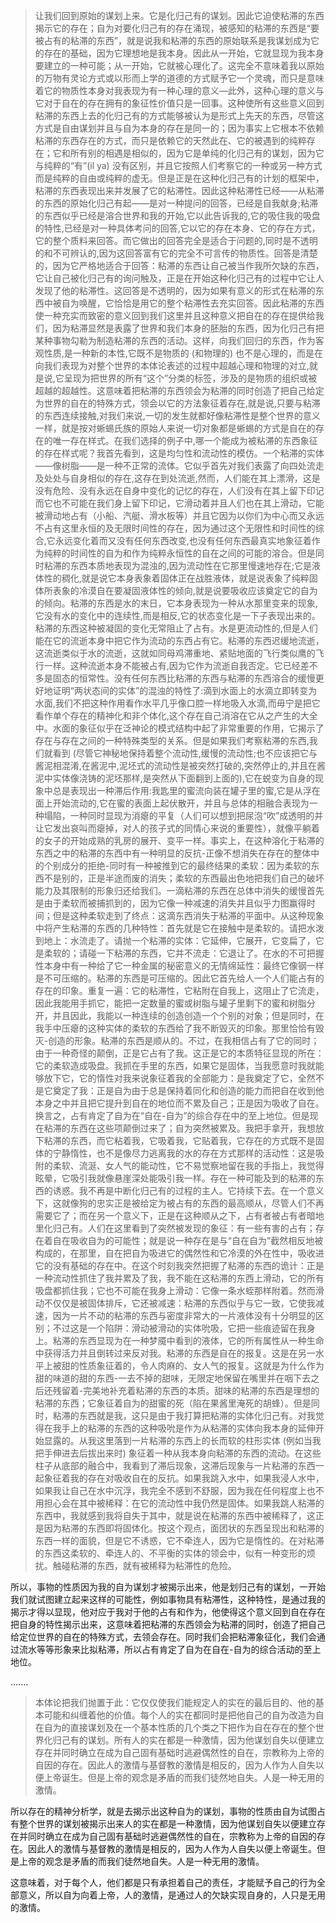 <blockquote data-pid="ss67XmMB">让我们回到原始的谋划上来。它是化归己有的谋划。因此它迫使粘滞的东西揭示它的存在；自为对要化归己有的存在涌现，被感知的粘滞的东西是“要被占有的粘滞的东西”，就是说我和粘滞的东西的原始联系是我谋划成为它的存在的基础，因为它理想地是我本身。因此从一开始，它就显现为我本身要建立的一种可能；从一开始，它就被心理化了。这完全不意味着我以原始的万物有灵论方式或以形而上学的道德的方式赋予它一个灵魂，而只是意味着它的物质性本身对我表现为有一种心理的意义—此外，这种心理的意义与它对于自在的存在拥有的象征性价值只是一回事。这种使所有这些意义回到粘滞的东西上去的化归己有的方式能够被认为是形式上先天的东西，尽管这方式是自由谋划并且与自为本身的存在是同一的；因为事实上它根本不依赖粘滞的东西存在的方式，而只是依赖它的天然此在、它的被遇到的纯粹存在；它和所有别的相遇是相似的，因为它是单纯的化归己有的谋划，因为它与纯粹的“有”(il ya) 没有区别，并且它按照人们考察它的一种或另一种方式而是纯粹的自由或纯粹的虚无。但是正是在这种化归己有的计划的框架中，粘滞的东西表现出来并发展了它的粘滞性。因此这种粘滞性已经——从粘滞的东西的原始化归己有起——是对一种提问的回答，已经是自我献身;粘滞的东西似乎已经是溶合世界和我的开始,它以此告诉我的,它的吸住我的吸盘的特性,已经是对一种具体考问的回答,它以它的存在本身、它的存在方式，它的整个质料来回答。而它做出的回答完全是适合于问题的,同时是不透明的和不可辨认的,因为这回答富有它的完全不可言传的物质性。回答是清楚的，因为它严格地适合于回答：粘滞的东西让自己被当作我所欠缺的东西，它让自己被化归己有的询问触及，正是在开始这种化归己有的过程中它让人发现了他的粘滞性。这回答是不透明的，因为如果有意义的形式在粘滞的东西中被自为唤醒，它恰恰是用它的整个粘滞性去充实回答。因此粘滞的东西使一种充实而致密的意义回到我们这里并且这种意义把自在的存在提供给我们，因为粘滞显然是表露了世界和我们本身的胚胎的东西，因为化归己有把某种事物勾勒为制造粘滞的东西的活动。这样，向我们回归的东西，作为客观性质,是一种新的本性,它既不是物质的 (和物理的) 也不是心理的，而是在向我们表现为对整个世界的本体论表述的过程中超越心理和物理的对立,就是说,它呈现为把世界的所有“这个”分类的标签，涉及的是物质的组织或被超越的超越性。这意味着把粘滞的东西领会为粘滞的同时创造了把自己给定为世界的自在的特殊方式，领会以它的方法象征着存在,就是说,只要与粘滞的东西连续接触,对我们来说,一切的发生就都好像粘滞性是整个世界的意义一样，就是按对蜥蜴氏族的原始人来说一切对象都是蜥蜴的方式是自在的存在的唯一存在样式。在我们选择的例子中,哪一个能成为被粘滞的东西象征的存在样式呢？我首先看到，这是均匀性和流动性的模仿。一个粘滞的实体——像树脂——是一种不正常的流体。它似乎首先对我们表露了向四处流走及处处与自身相似的存在,这存在到处流逝,然而，人们能在其上漂滑，这是没有危险、没有永远在自身中变化的记忆的存在，人们没有在其上留下印记而它也不可能在我们身上留下印记，它滑动着并且人们也在其上滑动，它能被滑动地占有（小船、汽艇、滑水板等）并且它因为以你们为中心而又永远不占有这里永恒的及无限时间性的存在，因为通过这个无限性和时间性的综合,它永远变化着而又没有任何东西改变,也没有任何东西最真实地象征着作为纯粹的时间性的自为和作为纯粹永恒性的自在之间的可能的溶合。但是同时粘滞的东西本质地表现为混浊的,因为流动性在它那里慢速地存在;它是液体性的稠化,就是说它本身表象着固体正在战胜液体，就是说表象了纯粹固体所表象的冷漠自在要凝固液体性的倾向,就是说要吸收应该奠定它的自为的倾向。粘滞的东西是水的末日，它本身表现为一种从水那里变来的现象,它没有水的变化中的连续性,而是相反,它的状态变化是一下子表现出来的。粘滞的东西这种被凝固的变化无常阻止了占有。水是更流动性的,但是人们能在它的流逝本身中把它作为流动的东西占有它。粘滞的东西迟缓地流逝，这流逝类似于水的流逝，这就如同母鸡滞重地、紧贴地面的飞行类似鹰的飞行一样。这种流逝本身不能被占有,因为它作为流逝自我否定。它已经差不多是固态的恒常性。没有任何东西比粘滞的东西与粘滞的东西溶合的缓慢更好地证明“两状态间的实体”的混浊的特性了:滴到水面上的水滴立即转变为水面,我们不把这种作用看作水平几乎像口腔一样地吸入水滴,而毋宁是把它看作单个存在的精神化和非个体化,这个存在自己消溶在它从之产生的大全中。水面的象征似乎在泛神论的模式结构中起了非常重要的作用，它揭示了存在与存在之间的一种特殊类型的关系。但是如果我们考察粘滞的东西,我们就看到 (尽管它神秘地保持着整个流动性,缓慢的流动性;也不应该把它与酱泥相混淆,在酱泥中,泥坯式的流动性是被突然打破的,突然停止的,并且在酱泥中实体像浇铸的泥坯那样,是突然从下面翻到上面的),它在蜕变为自身的现象中总是表现出一种滞后作用:我匙里的蜜流向装在罐子里的蜜,它是从浮在面上开始流动的,它在蜜的表面上起伏散开，并且与总体的相融合表现为一种塌陷，一种同时显现为消瘪的平复（人们可以想到把尿泡“吹”成透明的并让它发出哀叫而瘪掉，对人的孩子式的同情心来说的重要性），就像平躺着的女子的开始成熟的乳房的展开、变平一样。事实上，在这种溶化于粘滞的东西之中的粘滞的东西中有一种明显的反抗-正像不想消失在存在的整体中的个别成分的拒绝-同时有一种被推到它的最终结果的柔软：因为柔软的东西不是别的，正是半途而废的消失；柔软的东西最出色地把我们自己的破坏能力及其限制的形象归还给我们。一滴粘滞的东西在总体中消失的缓慢首先是由于柔软而被捕抓到的，因为它像一种减速的消失并且似乎力图赢得时间；但是这种柔软走到了终点：这滴东西消失于粘滞的平面中。从这种现象中将产生粘滞的东西的几种特性：首先就是它在接触中是柔软的。请把水泼到地上：水流走了。请抛一个粘滞的实体：它延伸，它展开，它变扁了，它是柔软的；请碰一下粘滞的东西，它并不流走：它退让了。在水的不可把握性本身中有一种给了它一种金属的秘密意义的无情绵延性：最终它像钢一样是不可压缩的。粘滞的东西是可压缩的。因此它首先给人一个人们能占有的存在的印象。重复一遍：它的粘滞性，它粘附在自我上，这阻止了它流走，因此我能用手抓它，能把一定数量的蜜或树脂与罐子里剩下的蜜和树脂分开，并且因此，我能以一种连续的创造创造一个个别的对象；但是同时，在我手中压瘪的这种实体的柔软的东西给了我不断毁灭的印象。那里恰恰有毁灭-创造的形象。粘滞的东西是顺从的。不过，在我相信占有了它的同时；由于一种奇怪的颠倒，正是它占有了我。这正是它的本质特征显现的所在：它的柔软造成吸盘。我抓在手里的东西，如果它是固体，当我愿意时我就能够放下它，它的惰性对我来说象征着我的全部能力：是我奠定了它，全然不是它奠定了我：正是自为由于总是保持着同化和创造的能力而把自在收到他本身之中并且把它提升到自在的地位而不累及自己；正是因为吸收了自在。换言之，占有肯定了自为在“自在-自为”的综合存在中的至上地位。但是现在粘滞的东西在这些项颠倒过来了；自为突然被累及。我把手拿开，我想放下粘滞的东西，而它粘着我，它吸着我，它贴着我，它存在的方式既不是固体的宁静惰性，也不是像尽力逃离我的水的存在方式那样的活动性：这是吸附的柔软、流涎、女人气的能动性，它不易觉察地留在我的手指上，我觉得眩晕，它吸引我就像悬崖深处能吸引我一样。存在一种可能及到的粘滞的东西的诱惑。我不再是中断化归己有的过程的主人。它持续下去。在一个意义下，这就像狗的忠实正是被给定为被占有的东西的最高顺从，尽管人们不再需要它了；而在另一个意义下，正是在这种顺从之下，占有者被占有者暗地里化归己有。人们在这里看到了突然被发现的象征：有一些有害的占有；存在着自在吸收自为的可能性；就是说一种存在是与“自在自为”截然相反地被构成的，在那里，自在把自为吸进它的偶然性和它冷漠的外在性中，吸收进它的没有基础的存在中。在这个时刻我突然把握了粘滞的东西的诡计：正是一种流动性抓住了我并累及了我，我不能在这粘滞的东西上滑动，它的所有吸盘都抓住我；它也不可能在我身上滑动：它像一条水蛭那样附着。然而滑动不仅仅是被固体排斥，它还被减速：粘滞的东西似乎与它一致，它使我减速，因为一片不动的粘滞的东西与密度非常大的一片液体没有十分明显的区别；不过这是一个陷阱：滑动被滑动的实体吮吸，它把一些痕迹留在我身上。粘滞的东西显现为在一种梦魇中看到的液体，它的所有属性从一种生命中获得活力并且倒转过来反对我。粘滞的东西是自在的报复。这是在另一水平上被甜的性质象征着的，令人肉麻的、女人气的报复。这就是为什么作为甜的味道的甜的东西-一去不掉的甜味，无限定地保留在嘴里并在咽下去之后还残留着-完美地补充着粘滞的东西的本质。甜味的粘滞的东西是理想的粘滞的东西；它象征着自为的甜蜜的死（陷在果酱里淹死的胡蜂）。但是同时，粘滞的东西就是我，这只是由于我打算把粘滞的实体化归己有。对我觉得在我手上的粘滞的东西的这种吸吮是作为从粘滞的实体向我本身的延伸开始显露的。从我这里落到一片粘滞的东西上的长而软的柱形实体 (例如当我把手伸进去后拔出来时) 象征着一种从我本身向粘滞的东西的流动。在这些柱子从底部的融合中，我看到了滞后现象，这滞后现象与一片粘滞的东西一起象征着我的存在对吸收自在的反抗。如果我跳入水中，如果我浸人水中，如果我让自己在水中沉浮，我完全不感到不舒服，因为我在任何程度上也不用担心会在其中被稀释：在它的流动性中我仍然是固体。如果我跳人粘滞的东西中，我就感到我将自失于其中，就是说在粘滞的东西中被稀释了，这正是因为粘滞的东西即将固体化。按这个观点，面团状的东西呈现出和粘滞的东西一样的面貌，但是它不诱惑，它不牵连人，因为它是惰性的。在对粘滞的东西这柔软的、牵连人的、不平衡的实体的领会中，似有一种变形的烦扰。触碰粘滞的东西，就有被稀释为粘滞性的危险。</blockquote><p data-pid="EzjwjEei">所以，事物的性质因为我的自为谋划才被揭示出来，他是划归己有的谋划，一开始我们就试图建立起来这样的可能性，例如事物具有粘滞性，这种特性，是通过我的揭示才得以显现，他对应于我对于他的占有和作为，他使得这个意义回到自在存在把自身的特性揭示出来，这意味着把粘滞的东西领会为粘滞的同时，创造了把自己给定位世界的自在的特殊方式，去领会存在。同时我们会把粘滞象征化，我们会通过流水等等形象来比拟粘滞，所以占有肯定了自为在自在-自为的综合活动的至上地位。</p><p data-pid="ftLt-NrE">.......</p><blockquote data-pid="TrDBKXO7">本体论把我们抛置于此：它仅仅使我们能规定人的实在的最后目的、他的基本可能和纠缠着他的价值。每个人的实在都同时是把他自己的自为改造为自在自为的直接谋划及在一个基本性质的几个类之下把作为自在存在的整个世界化归己有的谋划。所有人的实在都是一种激情，因为他谋划自失以便建立存在并同时确立在成为自己固有基础时逃避偶然性的自在，宗教称为上帝的自因的存在。因此人的激情与基督教的激情是相反的，因为人作为人自失以便上帝诞生。但是上帝的观念是矛盾的而我们徒然地自失。人是一种无用的激情。</blockquote><p data-pid="-hCVboEh">所以存在的精神分析学，就是去揭示出这种自为的谋划，事物的性质由自为试图占有整个世界的谋划被揭示出来人的实在都是一种激情，因为他谋划自失以便建立存在并同时确立在成为自己固有基础时逃避偶然性的自在，宗教称为上帝的自因的存在。因此人的激情与基督教的激情是相反的，因为人作为人自失以便上帝诞生。但是上帝的观念是矛盾的而我们徒然地自失。人是一种无用的激情。</p><p data-pid="U1PrdeDK">这意味着，对于每个人，他们都是只有承担着自己的责任，才能赋予自己的行为全部意义，所以自为向着上帝，人的激情，是通过人的欠缺实现自身的，人只是无用的激情。</p><p></p>